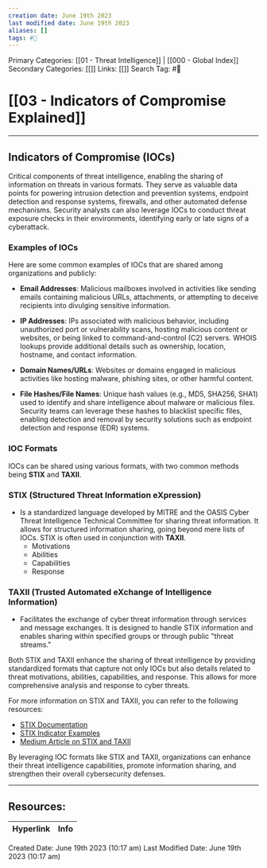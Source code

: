 ```yaml
---
creation date: June 19th 2023
last modified date: June 19th 2023
aliases: []
tags: #📖
---
```


Primary Categories: [[01 - Threat Intelligence]] | [[000 - Global Index]] 
Secondary Categories: [[]] 
Links: [[]] 
Search Tag: #📖  

# [[03 - Indicators of Compromise Explained]]  
---

## Indicators of Compromise (IOCs)

Critical components of threat intelligence, enabling the sharing of information on threats in various formats. They serve as valuable data points for powering intrusion detection and prevention systems, endpoint detection and response systems, firewalls, and other automated defense mechanisms. Security analysts can also leverage IOCs to conduct threat exposure checks in their environments, identifying early or late signs of a cyberattack.

### Examples of IOCs

Here are some common examples of IOCs that are shared among organizations and publicly:

- **Email Addresses**: Malicious mailboxes involved in activities like sending emails containing malicious URLs, attachments, or attempting to deceive recipients into divulging sensitive information.

- **IP Addresses**: IPs associated with malicious behavior, including unauthorized port or vulnerability scans, hosting malicious content or websites, or being linked to command-and-control (C2) servers. WHOIS lookups provide additional details such as ownership, location, hostname, and contact information.

- **Domain Names/URLs**: Websites or domains engaged in malicious activities like hosting malware, phishing sites, or other harmful content.

- **File Hashes/File Names**: Unique hash values (e.g., MD5, SHA256, SHA1) used to identify and share intelligence about malware or malicious files. Security teams can leverage these hashes to blacklist specific files, enabling detection and removal by security solutions such as endpoint detection and response (EDR) systems.

### IOC Formats

IOCs can be shared using various formats, with two common methods being **STIX** and **TAXII**.

### STIX (Structured Threat Information eXpression) 
- Is a standardized language developed by MITRE and the OASIS Cyber Threat Intelligence Technical Committee for sharing threat information. It allows for structured information sharing, going beyond mere lists of IOCs. STIX is often used in conjunction with **TAXII**.
	- Motivations
	- Abilities
	- Capabilities
	- Response

### TAXII (Trusted Automated eXchange of Intelligence Information) 
- Facilitates the exchange of cyber threat information through services and message exchanges. It is designed to handle STIX information and enables sharing within specified groups or through public "threat streams."

Both STIX and TAXII enhance the sharing of threat intelligence by providing standardized formats that capture not only IOCs but also details related to threat motivations, abilities, capabilities, and response. This allows for more comprehensive analysis and response to cyber threats.

For more information on STIX and TAXII, you can refer to the following resources:

- [STIX Documentation](https://oasis-open.github.io/cti-documentation/stix/intro.html)
- [STIX Indicator Examples](https://stix.mitre.org/language/version1.0.1/samples.html)
- [Medium Article on STIX and TAXII](https://medium.com/sekoia-io-blog/stix-and-taxii-c1f596866384)

By leveraging IOC formats like STIX and TAXII, organizations can enhance their threat intelligence capabilities, promote information sharing, and strengthen their overall cybersecurity defenses.


___

## Resources:

| Hyperlink | Info |
| --------- | ---- |


Created Date: June 19th 2023 (10:17 am) 
Last Modified Date: June 19th 2023 (10:17 am)
